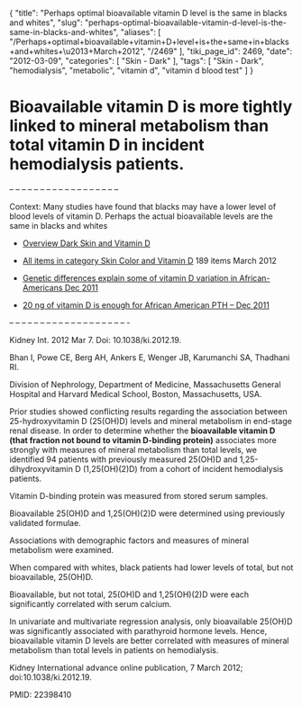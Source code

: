 {
    "title": "Perhaps optimal bioavailable vitamin D level is the same in blacks and whites",
    "slug": "perhaps-optimal-bioavailable-vitamin-d-level-is-the-same-in-blacks-and-whites",
    "aliases": [
        "/Perhaps+optimal+bioavailable+vitamin+D+level+is+the+same+in+blacks+and+whites+\u2013+March+2012",
        "/2469"
    ],
    "tiki_page_id": 2469,
    "date": "2012-03-09",
    "categories": [
        "Skin - Dark"
    ],
    "tags": [
        "Skin - Dark",
        "hemodialysis",
        "metabolic",
        "vitamin d",
        "vitamin d blood test"
    ]
}


# Bioavailable vitamin D is more tightly linked to mineral metabolism than total vitamin D in incident hemodialysis patients.

– – – – – – – – – – – – – – – – – – 

Context: Many studies have found that blacks may have a lower level of blood levels of vitamin D. Perhaps the actual bioavailable levels are the same in blacks and whites

* [Overview Dark Skin and Vitamin D](/posts/overview-dark-skin-and-vitamin-d)

* [All items in category Skin Color and Vitamin D](https://www.VitaminDWiki.com/tiki-browse_categories.php?parentId=2&sort_mode=created_desc) 189 items March 2012

* [Genetic differences explain some of vitamin D variation in African-Americans Dec 2011](/posts/genetic-differences-explain-some-of-vitamin-d-variation-in-african-americans)

* [20 ng of vitamin D is enough for African American PTH – Dec 2011](/posts/20-ng-of-vitamin-d-is-enough-for-african-american-pth)

– – – – – – – – – – – – – – – – – – – -

Kidney Int. 2012 Mar 7. Doi: 10.1038/ki.2012.19. 

Bhan I, Powe CE, Berg AH, Ankers E, Wenger JB, Karumanchi SA, Thadhani RI.

Division of Nephrology, Department of Medicine, Massachusetts General Hospital and Harvard Medical School, Boston, Massachusetts, USA.

Prior studies showed conflicting results regarding the association between 25-hydroxyvitamin D (25(OH)D) levels and mineral metabolism in end-stage renal disease. In order to determine whether the  **bioavailable vitamin D (that fraction not bound to vitamin D-binding protein)**  associates more strongly with measures of mineral metabolism than total levels, we identified 94 patients with previously measured 25(OH)D and 1,25-dihydroxyvitamin D (1,25(OH)(2)D) from a cohort of incident hemodialysis patients. 

Vitamin D-binding protein was measured from stored serum samples. 

Bioavailable 25(OH)D and 1,25(OH)(2)D were determined using previously validated formulae. 

Associations with demographic factors and measures of mineral metabolism were examined. 

When compared with whites, black patients had lower levels of total, but not bioavailable, 25(OH)D. 

Bioavailable, but not total, 25(OH)D and 1,25(OH)(2)D were each significantly correlated with serum calcium. 

In univariate and multivariate regression analysis, only bioavailable 25(OH)D was significantly associated with parathyroid hormone levels. Hence, bioavailable vitamin D levels are better correlated with measures of mineral metabolism than total levels in patients on hemodialysis.

Kidney International advance online publication, 7 March 2012; doi:10.1038/ki.2012.19.

PMID:     22398410